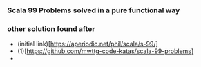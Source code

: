 ### Scala 99 Problems solved in a pure functional way


### other solution found after

- (initial link)[https://aperiodic.net/phil/scala/s-99/]
- (1)[https://github.com/mwttg-code-katas/scala-99-problems]
- 